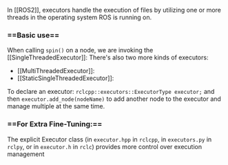 In [[ROS2]], executors handle the execution of files by utilizing one or more threads in the operating system ROS is running on. 

### ==Basic use== 
When calling `spin()` on a node, we are invoking the [[SingleThreadedExecutor]]:
There's also two more kinds of executors: 
- [[MultiThreadedExecutor]]:
- [[StaticSingleThreadedExecutor]]:

To declare an executor:
`rclcpp::executors::ExecutorType executor;`
and then 
`executor.add_node(nodeName)` to add another node to the executor and manage multiple at the same time.



### ==For Extra Fine-Tuning:==
The explicit Executor class (in `executor.hpp` in `rclcpp`, in `executors.py` in `rclpy`, or in `executor.h` in `rclc`) provides more control over execution management